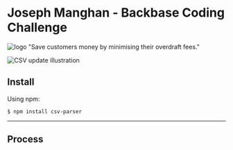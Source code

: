 [logo]: 	https://svgshare.com/i/Y_7.svg

# Joseph Manghan - Backbase Coding Challenge
![logo][logo]
"Save customers money by minimising their overdraft fees."

![CSV update illustration](https://i.ibb.co/YZnSQXy/csv-update-illustration.png)


## Install

Using npm:

```console
$ npm install csv-parser
```

- - -

## Process
